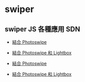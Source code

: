 # swiper
## swiper JS 各種應用 SDN

- <a href="https://xing-studio-vol-p1.github.io/swiper/swiper+photoswiper.html" target="_blank"> 結合 Photoswipe </a><br/>
- <a href="https://xing-studio-vol-p1.github.io/swiper/swiper+photoswipe+lightbox-menu.html" target="_blank"> 結合 Photoswipe 和 Lightbox </a>

- [結合 Photoswipe](https://xing-studio-vol-p1.github.io/swiper/swiper+photoswiper.html)
- [結合 Photoswipe 和 Lightbox](https://xing-studio-vol-p1.github.io/swiper/swiper+photoswipe+lightbox-menu.html)
